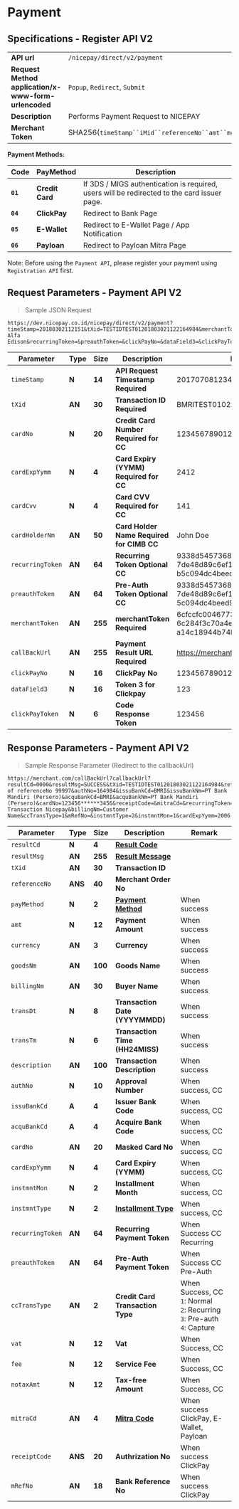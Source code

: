 # Payment
## Specifications - Register API V2

|                                                           |                                                                                                               |
|-----------------------------------------------------------|---------------------------------------------------------------------------------------------------------------|
| **API url**                                               | `/nicepay/direct/v2/payment`                                                                                  |
| **Request Method** **application/x-www-form-urlencoded**  | `Popup`, `Redirect`, `Submit`                                                                                 |
| **Description**                                           | Performs Payment Request to NICEPAY                                                                           |
| **Merchant Token**                                        | SHA256(`timeStamp``iMid``referenceNo``amt``merchantKey`)                                                      |

**Payment Methods:**

| **Code** | **PayMethod**   | Description                                                                                 |
| -------- | --------------- | ------------------------------------------------------------------------------------------- |
| **`01`** | **Credit Card** | If 3DS / MIGS authentication is required, users will be redirected to the card issuer page. |
| **`04`** | **ClickPay**    | Redirect to Bank Page                                                                       |
| **`05`** | **E-Wallet**    | Redirect to E-Wallet Page / App Notification                                                |
| **`06`** | **Payloan**     | Redirect to Payloan Mitra Page                                                              |

<aside class="notice">Note: Before using the <code>Payment API</code>, please register your payment using <code>Registration API</code> first.</aside>

## Request Parameters - Payment API V2

> Sample JSON Request

```
https://dev.nicepay.co.id/nicepay/direct/v2/payment?timeStamp=20180302112151&tXid=TESTIDTEST01201803021122164984&merchantToken=b4171e8228be7a75d19ad29b509e76d5fc70a4c000ef87bc55cf0cda72767e72&cardNo=1234567890123456&cardExpYymm=2006&cardCvv=123&cardHolderNm=Thomas Alfa Edison&recurringToken=&preauthToken=&clickPayNo=&dataField3=&clickPayToken=&callBackUrl=https://merchant.com/callBackUrl
```

| Parameter        | **Type** | **Size** | **Description**                               | Example                                                      |
| ---------------- | -------- | -------- | --------------------------------------------- | ------------------------------------------------------------ |
| `timeStamp`      | **N**    | **14**   | **API Request Timestamp** **Required**        | 20170708123456                                               |
| `tXid`           | **AN**   | **30**   | **Transaction ID** **Required**               | BMRITEST0102201607291027025291                               |
| `cardNo`         | **N**    | **20**   | **Credit Card Number** **Required for CC**    | 1234567890123450                                             |
| `cardExpYymm`    | **N**    | **4**    | **Card Expiry (YYMM)** **Required for CC**    | 2412                                                         |
| `cardCvv`        | **N**    | **4**    | **Card CVV** **Required for CC**              | 141                                                          |
| `cardHolderNm`   | **AN**   | **50**   | **Card Holder Name** **Required for CIMB CC** | John Doe                                                     |
| `recurringToken` | **AN**   | **64**   | **Recurring Token** **Optional CC**           | 9338d54573688ae18e175240b025<br>7de48d89c6ef1c9c7<br>b5c094dc4beed9e435f |
| `preauthToken`   | **AN**   | **64**   | **Pre-Auth Token** **Optional CC**            | 9338d54573688ae18e175240b025<br>7de48d89c6ef1c9c7b<br>5c094dc4beed9e435f |
| `merchantToken`  | **AN**   | **255**  | **merchantToken** **Required**                | 6cfccfc0046773c1b589d8e98f8b59<br>6c284f3c70a4ecf86eb<br>a14c18944b74bcd |
| `callBackUrl`    | **AN**   | **255**  | **Payment Result URL** **Required**           | https://merchant.com/callBackUrl                             |
| `clickPayNo`     | **N**    | **16**   | **ClickPay No**                               | 1234567890123450                                                 |
| `dataField3`     | **N**    | **16**   | **Token 3 for Clickpay**                      | 123                                                          |
| `clickPayToken`  | **N**    | **6**    | **Code Response Token**                       | 123456                                                       |

## Response Parameters - Payment API V2

> Sample Response Parameter (Redirect to the callbackUrl)

```
https://merchant.com/callBackUrl?callbackUrl?resultCd=0000&resultMsg=SUCCESS&tXid=TESTIDTEST01201803021122164984&referenceNo=99997&payMethod=01&amt=10000&transDt=20180302&transTm=112216&description=Payment of referenceNo 99997&authNo=164984&issuBankCd=BMRI&issuBankNm=PT Bank Mandiri (Persero)&acquBankCd=BMRI&acquBankNm=PT Bank Mandiri (Persero)&cardNo=123456******3456&receiptCode=&mitraCd=&recurringToken=&preauthToken=&currency=IDR&goodsNm=Test Transaction Nicepay&billingNm=Customer Name&ccTransType=1&mRefNo=&instmntType=2&instmntMon=1&cardExpYymm=2006
```

| Parameter        | **Type** | **Size** | **Description**                           | Remark                                                       |
| ---------------- | -------- | -------- | ----------------------------------------- | ------------------------------------------------------------ |
| `resultCd`       | **N**    | **4**    | **[Result Code](#error-code)**            |                                                              |
| `resultMsg`      | **AN**   | **255**  | **[Result Message](#error-code)**         |                                                              |
| `tXid`           | **AN**   | **30**   | **Transaction ID**                        |                                                              |
| `referenceNo`    | **ANS**  | **40**   | **Merchant Order No**                     |                                                              |
| `payMethod`      | **N**    | **2**    | **[Payment Method](#payment-method)**     | When success                                                 |
| `amt`            | **N**    | **12**   | **Payment Amount**                        | When success                                                 |
| `currency`       | **AN**   | **3**    | **Currency**                              | When success                                                 |
| `goodsNm`        | **AN**   | **100**  | **Goods Name**                            | When success                                                 |
| `billingNm`      | **AN**   | **30**   | **Buyer Name**                            | When success                                                 |
| `transDt`        | **N**    | **8**    | **Transaction Date** **(YYYYMMDD)**       | When success                                                 |
| `transTm`        | **N**    | **6**    | **Transaction Time** **(HH24MISS)**       | When success                                                 |
| `description`    | **AN**   | **100**  | **Transaction Description**               | When success                                                 |
| `authNo`         | **N**    | **10**   | **Approval Number**                       | When success, CC                                             |
| `issuBankCd`     | **A**    | **4**    | **Issuer Bank Code**                      | When success, CC                                             |
| `acquBankCd`     | **A**    | **4**    | **Acquire Bank Code**                     | When success, CC                                             |
| `cardNo`         | **AN**   | **20**   | **Masked Card No**                        | When success, CC                                             |
| `cardExpYymm`    | **N**    | **4**    | **Card Expiry** **(YYMM)**                | When success, CC                                             |
| `instmntMon`     | **N**    | **2**    | **Installment Month**                     | When success, CC                                             |
| `instmntType`    | **N**    | **2**    | **[Installment Type](#installment-type)** | When   success, CC                                           |
| `recurringToken` | **AN**   | **64**   | **Recurring Payment Token**               | When Success CC Recurring                                    |
| `preauthToken`   | **AN**   | **64**   | **Pre-Auth Payment Token**                | When Success CC Pre-Auth                                     |
| `ccTransType`    | **AN**   | **2**    | **Credit Card Transaction Type**          | When Success, CC<br>`1`:  Normal<br>`2`: Recurring<br>`3`: Pre-auth<br>`4`:  Capture |
| `vat`            | **N**    | **12**   | **Vat**                                   | When Success, CC                                             |
| `fee`            | **N**    | **12**   | **Service Fee**                           | When Success, CC                                             |
| `notaxAmt`       | **N**    | **12**   | **Tax-free Amount**                       | When Success, CC                                             |
| `mitraCd`        | **AN**   | **4**    | **[Mitra Code](#mitra-code)**             | When success   ClickPay, E-Wallet, Payloan                   |
| `receiptCode`    | **ANS**  | **20**   | **Authrization No**                       | When success ClickPay                                        |
| `mRefNo`         | **AN**   | **18**   | **Bank Reference No**                     | When success ClickPay                                        |
